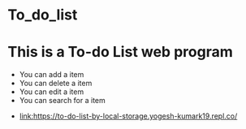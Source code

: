 # To_do_list
<h1>This is a To-do List web program</h1>
<ul>
  <li>You can add a item</li>
  <li>You can delete a item</li>
  <li>You can edit a item</li>
  <li>You can search for a item</li>

 <a href="https://to-do-list-by-local-storage.yogesh-kumark19.repl.co/"> <li>link:https://to-do-list-by-local-storage.yogesh-kumark19.repl.co/</li> </a>
</ul>
